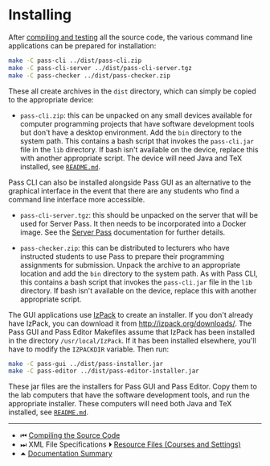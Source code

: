 # Installing

After [compiling and testing](compile.md) all the source code,
the various command line applications can be prepared for installation:
```bash
make -C pass-cli ../dist/pass-cli.zip
make -C pass-cli-server ../dist/pass-cli-server.tgz
make -C pass-checker ../dist/pass-checker.zip
```

These all create archives in the `dist` directory, which can simply
be copied to the appropriate device:

  - `pass-cli.zip`: this can be unpacked on any small devices
    available for computer programming projects that have
    software development tools but don't have a desktop environment.
    Add the `bin` directory to the system path. This contains a bash
    script that invokes the `pass-cli.jar` file in the `lib`
    directory. If bash isn't available on the device, replace this
    with another appropriate script. The device will need
    Java and TeX installed, see [`README.md`](README.md).

  Pass CLI can also be installed alongside Pass GUI as an
  alternative to the graphical interface in the event that there
  are any students who find a command line interface more
  accessible.

  - `pass-cli-server.tgz`: this should be unpacked on the server
    that will be used for Server Pass. It then needs to be
    incorporated into a Docker image. See the [Server Pass](server-pass)
    documentation for further details.

  - `pass-checker.zip`: this can be distributed to lecturers who
    have instructed students to use Pass to prepare their
    programming assignments for submission. Unpack the archive to
    an appropriate location and add the `bin` directory to the
    system path. As with Pass CLI, this contains a bash
    script that invokes the `pass-cli.jar` file in the `lib`
    directory. If bash isn't available on the device, replace this
    with another appropriate script.

The GUI applications use [IzPack](http://izpack.org/) to create an installer.
If you don't already have IzPack, you can download it from
<http://izpack.org/downloads/>. The Pass GUI and Pass Editor
Makefiles assume that IzPack has been installed in the directory
`/usr/local/IzPack`. If it has been installed elsewhere, you'll have
to modify the `IZPACKDIR` variable. Then run:
```bash
make -C pass-gui ../dist/pass-installer.jar
make -C pass-editor ../dist/pass-editor-installer.jar
```
These jar files are the installers for Pass GUI and Pass Editor.
Copy them to the lab computers that have the software development
tools, and run the appropriate installer. These computers will
need both Java and TeX installed, see [`README.md`](README.md).

---

 - &#x23EE; [Compiling the Source Code](compile.md)
 - &#x23ED; XML File Specifications ⏵ [Resource Files (Courses and Settings)](resourcexml.md)
 - &#x23F6; [Documentation Summary](README.md)
